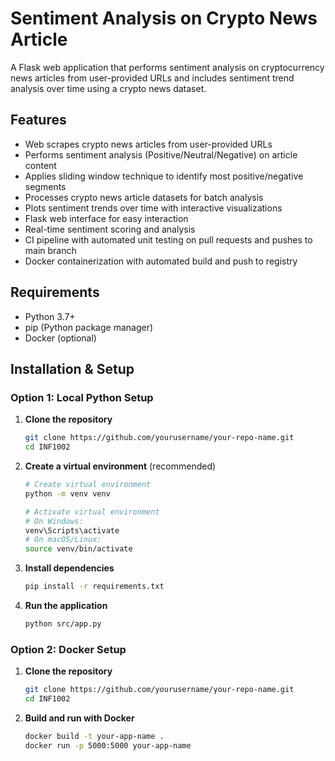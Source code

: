 # Sentiment Analysis on Crypto News Article

A Flask web application that performs sentiment analysis on cryptocurrency news articles from user-provided URLs and includes sentiment trend analysis over time using a crypto news dataset.

## Features

- Web scrapes crypto news articles from user-provided URLs
- Performs sentiment analysis (Positive/Neutral/Negative) on article content
- Applies sliding window technique to identify most positive/negative segments
- Processes crypto news article datasets for batch analysis
- Plots sentiment trends over time with interactive visualizations
- Flask web interface for easy interaction
- Real-time sentiment scoring and analysis
- CI pipeline with automated unit testing on pull requests and pushes to main branch
- Docker containerization with automated build and push to registry

## Requirements

- Python 3.7+
- pip (Python package manager)
- Docker (optional)

## Installation & Setup

### Option 1: Local Python Setup

1. **Clone the repository**
   ```bash
   git clone https://github.com/yourusername/your-repo-name.git
   cd INF1002
   ```

2. **Create a virtual environment** (recommended)
   ```bash
   # Create virtual environment
   python -m venv venv
   
   # Activate virtual environment
   # On Windows:
   venv\Scripts\activate
   # On macOS/Linux:
   source venv/bin/activate
   ```

3. **Install dependencies**
   ```bash
   pip install -r requirements.txt
   ```

4. **Run the application**
   ```bash
   python src/app.py
   ```

### Option 2: Docker Setup

1. **Clone the repository**
   ```bash
   git clone https://github.com/yourusername/your-repo-name.git
   cd INF1002
   ```

2. **Build and run with Docker**
   ```bash
   docker build -t your-app-name .
   docker run -p 5000:5000 your-app-name
   ```
